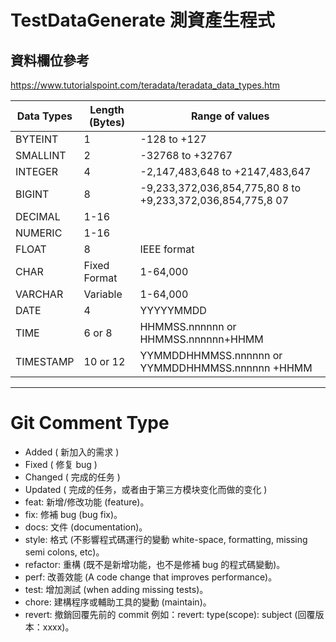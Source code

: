 # TestDataGenerate 測資產生程式

## 資料欄位參考

https://www.tutorialspoint.com/teradata/teradata_data_types.htm

| Data Types | Length (Bytes) | Range of values                                            |
|------------|----------------|------------------------------------------------------------|
| BYTEINT    | 1              | -128 to +127                                               |
| SMALLINT   | 2              | -32768 to +32767                                           |
| INTEGER    | 4              | -2,147,483,648 to +2147,483,647                            |
| BIGINT     | 8              | -9,233,372,036,854,775,80 8 to +9,233,372,036,854,775,8 07 |
| DECIMAL    | 1-16           |                                                            |
| NUMERIC    | 1-16           |                                                            |
| FLOAT      | 8              | IEEE format                                                |
| CHAR       | Fixed Format   | 1-64,000                                                   |
| VARCHAR    | Variable       | 1-64,000                                                   |
| DATE       | 4              | YYYYYMMDD                                                  |
| TIME       | 6 or 8         | HHMMSS.nnnnnn or HHMMSS.nnnnnn+HHMM                        |
| TIMESTAMP  | 10 or 12       | YYMMDDHHMMSS.nnnnnn or YYMMDDHHMMSS.nnnnnn +HHMM           |



---

# Git Comment Type
- Added ( 新加入的需求 )
- Fixed ( 修复 bug )
- Changed ( 完成的任务 )
- Updated ( 完成的任务，或者由于第三方模块变化而做的变化 )
- feat: 新增/修改功能 (feature)。
- fix: 修補 bug (bug fix)。
- docs: 文件 (documentation)。
- style: 格式 (不影響程式碼運行的變動 white-space, formatting, missing semi colons, etc)。
- refactor: 重構 (既不是新增功能，也不是修補 bug 的程式碼變動)。
- perf: 改善效能 (A code change that improves performance)。
- test: 增加測試 (when adding missing tests)。
- chore: 建構程序或輔助工具的變動 (maintain)。
- revert: 撤銷回覆先前的 commit 例如：revert: type(scope): subject (回覆版本：xxxx)。
